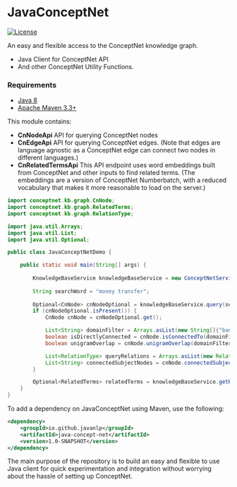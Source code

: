 # JavaConceptNet

[![License](https://img.shields.io/badge/License-Apache%202.0-blue.svg)](https://opensource.org/licenses/Apache-2.0)

An easy and flexible access to the ConceptNet knowledge graph. 


- Java Client for ConceptNet API 
- And other ConceptNet Utility Functions.

### Requirements
* [Java 8](http://www.oracle.com/technetwork/java/javase/overview/index.html) 
* [Apache Maven 3.3+](https://maven.apache.org/)

This module contains:

+ **CnNodeApi** API for querying ConceptNet nodes
+ **CnEdgeApi** API for querying ConceptNet edges. (Note that edges are language agnostic as a ConceptNet edge can connect two nodes in different languages.) 
+ **CnRelatedTermsApi** This API endpoint uses word embeddings built from ConceptNet and other inputs to find related terms.
                     (The embeddings are a version of ConceptNet Numberbatch, with a reduced vocabulary that makes it more reasonable to load on the server.)



```java
import conceptnet.kb.graph.CnNode;
import conceptnet.kb.graph.RelatedTerms;
import conceptnet.kb.graph.RelationType;

import java.util.Arrays;
import java.util.List;
import java.util.Optional;

public class JavaConceptNetDemo {

    public static void main(String[] args) {
        
        KnowledgeBaseService knowledgeBaseService = new ConceptNetService();
        
        String searchWord = "money transfer";
        
        Optional<CnNode> cnNodeOptional = knowledgeBaseService.query(searchWord);
        if (cnNodeOptional.isPresent()) {
            CnNode cnNode = cnNodeOptional.get();

            List<String> domainFilter = Arrays.asList(new String[]{"bank", "banking", "finance"});
            boolean isDirectlyConnected = cnNode.isConnectedTo(domainFilter);
            boolean unigramOverlap = cnNode.unigramOverlap(domainFilter);

            List<RelationType> queryRelations = Arrays.asList(new RelationType[]{RelationType.Synonym, RelationType.IsA});
            List<String> connectedSubjectNodes = cnNode.connectedSubjectNodes(queryRelations);
        }

        Optional<RelatedTerms> relatedTerms = knowledgeBaseService.getRelatedTerms(searchWord);
    }
}
```

To add a dependency on JavaConceptNet using Maven, use the following:

```xml
<dependency>
    <groupId>io.github.javanlp</groupId>
    <artifactId>java-concept-net</artifactId>
    <version>1.0-SNAPSHOT</version>
</dependency>
```
                     
The main purpose of the repository is to build an easy and flexible to use Java client
for quick experimentation and integration without worrying about the hassle of setting up ConceptNet.